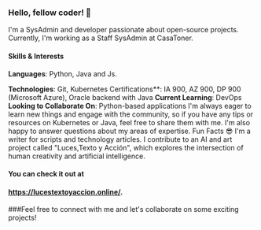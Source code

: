 ### Hello, fellow coder! 👋
I'm a SysAdmin and developer passionate about open-source projects. Currently, I'm working as a Staff SysAdmin at CasaToner.
#### Skills & Interests
**Languages**: Python, Java and Js.

**Technologies**: Git, Kubernetes
Certifications**: IA 900, AZ 900, DP 900 (Microsoft Azure), Oracle backend with Java
**Current Learning**: DevOps
**Looking to Collaborate On**: Python-based applications
I'm always eager to learn new things and engage with the community, so if you have any tips or resources on Kubernetes or Java, feel free to share them with me. I'm also happy to answer questions about my areas of expertise.
Fun Facts 😎
I'm a writer for scripts and technology articles.
I contribute to an AI and art project called "Luces,Texto y Acción", which explores the intersection of human creativity and artificial intelligence. 
#### You can check it out at 
#### **https://lucestextoyaccion.online/.**
###Feel free to connect with me and let's collaborate on some exciting projects!










